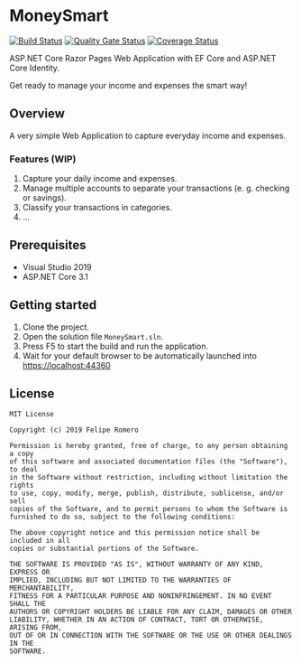 # MoneySmart

[![Build Status][build-status-badge]][build-status]
[![Quality Gate Status][quality-gate-status-badge]][quality-gate-status]
[![Coverage Status][coverage-status-badge]][coverage-status]

ASP.NET Core Razor Pages Web Application with EF Core and ASP.NET Core Identity.

Get ready to manage your income and expenses the smart way!

## Overview

A very simple Web Application to capture everyday income and expenses.

### Features (WIP)

1. Capture your daily income and expenses.
2. Manage multiple accounts to separate your transactions (e. g. checking or savings).
3. Classify your transactions in categories.
4. ...

## Prerequisites

- Visual Studio 2019
- ASP.NET Core 3.1

## Getting started

1. Clone the project.
2. Open the solution file `MoneySmart.sln`.
3. Press F5 to start the build and run the application.
4. Wait for your default browser to be automatically launched into <https://localhost:44360>

## License

    MIT License

    Copyright (c) 2019 Felipe Romero

    Permission is hereby granted, free of charge, to any person obtaining a copy
    of this software and associated documentation files (the "Software"), to deal
    in the Software without restriction, including without limitation the rights
    to use, copy, modify, merge, publish, distribute, sublicense, and/or sell
    copies of the Software, and to permit persons to whom the Software is
    furnished to do so, subject to the following conditions:

    The above copyright notice and this permission notice shall be included in all
    copies or substantial portions of the Software.

    THE SOFTWARE IS PROVIDED "AS IS", WITHOUT WARRANTY OF ANY KIND, EXPRESS OR
    IMPLIED, INCLUDING BUT NOT LIMITED TO THE WARRANTIES OF MERCHANTABILITY,
    FITNESS FOR A PARTICULAR PURPOSE AND NONINFRINGEMENT. IN NO EVENT SHALL THE
    AUTHORS OR COPYRIGHT HOLDERS BE LIABLE FOR ANY CLAIM, DAMAGES OR OTHER
    LIABILITY, WHETHER IN AN ACTION OF CONTRACT, TORT OR OTHERWISE, ARISING FROM,
    OUT OF OR IN CONNECTION WITH THE SOFTWARE OR THE USE OR OTHER DEALINGS IN THE
    SOFTWARE.

[build-status-badge]: https://dev.azure.com/feliperomeromx/Projects/_apis/build/status/feliperomero3.MoneySmart?branchName=master
[build-status]: https://dev.azure.com/feliperomeromx/Projects/_build/latest?definitionId=9&branchName=master
[quality-gate-status-badge]: https://sonarcloud.io/api/project_badges/measure?project=feliperomero3_MoneySmart&metric=alert_status
[quality-gate-status]: https://sonarcloud.io/dashboard?id=feliperomero3_MoneySmart
[coverage-status-badge]: https://sonarcloud.io/api/project_badges/measure?project=feliperomero3_MoneySmart&metric=coverage
[coverage-status]: https://sonarcloud.io/dashboard?id=feliperomero3_MoneySmart
